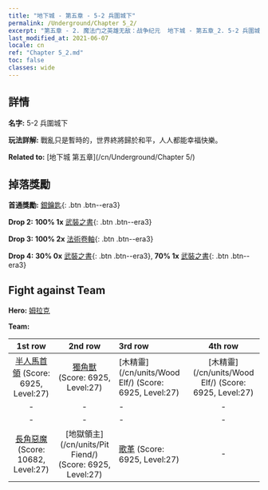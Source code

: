 ```yaml
---
title: "地下城 - 第五章 - 5-2 兵圍城下"
permalink: /Underground/Chapter 5_2/
excerpt: "第五章 - 2. 魔法门之英雄无敌：战争纪元  地下城 - 第五章_2. 5-2 兵圍城下"
last_modified_at: 2021-06-07
locale: cn
ref: "Chapter 5_2.md"
toc: false
classes: wide
---
```


## 詳情

 **名字:** 5-2 兵圍城下

 **玩法詳解:**       戰亂只是暫時的，世界終將歸於和平，人人都能幸福快樂。

 **Related to:** [地下城 第五章](/cn/Underground/Chapter 5/)

## 掉落獎勵

 **首通獎勵:** [銀鑰匙](/cn/Items/con_693/){: .btn .btn--era3}

 **Drop 2:** **100% 1x** [武裝之書](/cn/Items/mat_25/){: .btn .btn--era3}

 **Drop 3:** **100% 2x** [法術卷軸](/cn/Items/con_694/){: .btn .btn--era3}

 **Drop 4:** **30% 0x** [武裝之書](/cn/Items/mat_18/){: .btn .btn--era3}, **70% 1x** [武裝之書](/cn/Items/mat_18/){: .btn .btn--era3}


## Fight against Team
 **Hero:** [姆拉克](/cn/heroes/Mullich/)

 **Team:**


  | 1st row | 2nd row | 3rd row | 4th row |
  |:----:|:----:|:----|:----:|
  | [半人馬首領](/cn/units/Centaur/) (Score: 6925, Level:27)  | [獨角獸](/cn/units/Unicorn/) (Score: 6925, Level:27)  | [木精靈](/cn/units/Wood Elf/) (Score: 6925, Level:27)  | [木精靈](/cn/units/Wood Elf/) (Score: 6925, Level:27)  |
  | - | - | - | - |
  | - | - | - | - |
  | [長角惡魔](/cn/units/Demon/) (Score: 10682, Level:27)  | [地獄領主](/cn/units/Pit Fiend/) (Score: 6925, Level:27)  | [歌革](/cn/units/Gog/) (Score: 6925, Level:27)  | - |


